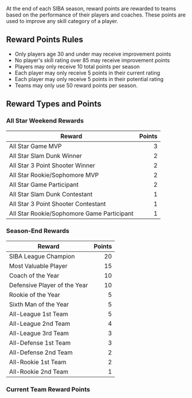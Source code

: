 At the end of each SIBA season, reward points are rewarded to teams based on the performance of their players and coaches. These points are used to improve any skill category of a player.

## Reward Points Rules

- Only players age 30 and under may receive improvement points
- No player's skill rating over 85 may receive improvement points
- Players may only receive 10 total points per season
- Each player may only receive 5 points in their current rating
- Each player may only receive 5 points in their potential rating
- Teams may only use 50 reward points per season.

## Reward Types and Points

### All Star Weekend Rewards

| Reward                                     | Points |
| ------------------------------------------ | -----: |
| All Star Game MVP                          |      3 |
| All Star Slam Dunk Winner                  |      2 |
| All Star 3 Point Shooter Winner            |      2 |
| All Star Rookie/Sophomore MVP              |      2 |
| All Star Game Participant                  |      2 |
| All Star Slam Dunk Contestant              |      1 |
| All Star 3 Point Shooter Contestant        |      1 |
| All Star Rookie/Sophomore Game Participant |      1 |

### Season-End Rewards

| Reward                       | Points |
| ---------------------------- | -----: |
| SIBA League Champion         |     20 |
| Most Valuable Player         |     15 |
| Coach of the Year            |     10 |
| Defensive Player of the Year |     10 |
| Rookie of the Year           |      5 |
| Sixth Man of the Year        |      5 |
| All-League 1st Team          |      5 |
| All-League 2nd Team          |      4 |
| All-League 3rd Team          |      3 |
| All-Defense 1st Team         |      3 |
| All-Defense 2nd Team         |      2 |
| All-Rookie 1st Team          |      2 |
| All-Rookie 2nd Team          |      1 |

### Current Team Reward Points
